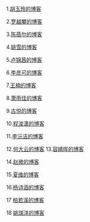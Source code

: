 1.[胡玉玲的博客](Https://huyuling2020.github.io/)

2.[罗越攀的博客](Http://qzone.qq.com)

3.[陈蓓尔的博客](https://beierchen22.github.io/belle.github.io/)

4.[姚雪的博客](https://hao.360.com/)

5.[卢锦茜的博客](https://www.baidu.com)

6.[李彦可的博客](https://liyanke1kj.github.io/LiYanke.github.io/)

7.[王楠的博客](https://wntaev.github.io/w.github.io/)

8.[萧雨佳的博客](https://xyj07.github.io/XYJ.github.io/)

9.[古悦的博客](https://guyuede.github.io/guyue.github.io/)

10.[程浚潇的博客](https://michellecheng28.github.io/cjx.github.io/)

11.[李沅洁的博客](https://2020Lyj.github.io/Lyj.github.io/)

12.[何大云的博客](https://Hedayun070.github.io/hdy.github.io/)
13.[容婧晖的博客]( https://rong-afk.github.io/)

14.[赵微的博客](https://hao.360.com)

15.[夏维的博客](https://xeiwei-tat.github.io/xaiwei.github.io/)

16.[杨诗涵的博客](https://shihan-y.github.io/shihany.github.io/)

17 [柏若溪的博客](https://www.baidu.com)

18 [姚瑞洋的博客](https://yaoruiyang.github.io/ruiyangyao0909.github.io/)
